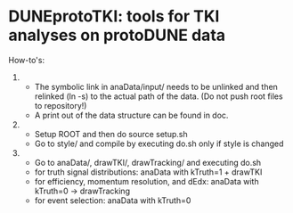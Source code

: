 # DUNEprotoTKI: tools for TKI analyses on protoDUNE data

How-to's:

1) * The symbolic link in 
     anaData/input/
     needs to be unlinked and then relinked (ln -s) to the actual path of the data. (Do not push root files to repository!)
   * A print out of the data structure can be found in doc.
2) * Setup ROOT and then do
     source setup.sh
   * Go to style/ and compile by executing do.sh only if style is changed
3) * Go to anaData/, drawTKI/, drawTracking/ and executing do.sh
   - for truth signal distributions: anaData with kTruth=1 + drawTKI
   - for efficiency, momentum resolution, and dEdx: anaData with kTruth=0 -> drawTracking
   - for event selection: anaData with kTruth=0



